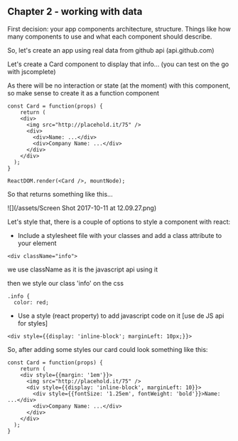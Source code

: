 ## Chapter 2 - working with data

First decision: your app components architecture, structure. Things like how many components to use and what each component should describe.

So, let's create an app using real data from github api \(api.github.com\)



Let's create a Card component to display that info... \(you can test on the go with jscomplete\)

As there will be no interaction or state \(at the moment\) with this component, so make sense to create it as a function component

```
const Card = function(props) {
	return (
  	<div>
  	  <img src="http://placehold.it/75" />
      <div>
        <div>Name: ...</div>
        <div>Company Name: ...</div>
      </div>
  	</div>
  );
}

ReactDOM.render(<Card />, mountNode);
```

So that returns something like this...

![](/assets/Screen Shot 2017-10-11 at 12.09.27.png)



Let's style that, there is a couple of options to style a component with react:

* Include a stylesheet file with your classes and add a class attribute to your element

```
<div className="info">

```

we use className as it is the javascript api using it

then we style our class 'info' on the css

```
.info {
  color: red;
```



* Use a style \(react property\) to add javascript code on it \[use de JS api for styles\]

```
<div style={{display: 'inline-block'; marginLeft: 10px;}}>
```

So, after adding some styles our card could look something like this:

```
const Card = function(props) {
	return (
  	<div style={{margin: '1em'}}>
  	  <img src="http://placehold.it/75" />
      <div style={{display: 'inline-block', marginLeft: 10}}>
        <div style={{fontSize: '1.25em', fontWeight: 'bold'}}>Name: ...</div>
        <div>Company Name: ...</div>
      </div>
  	</div>
  );
}
```



